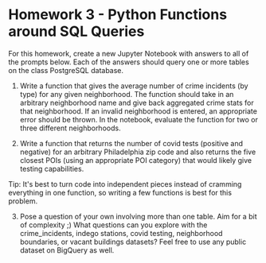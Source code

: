 # Homework 3 - Python Functions around SQL Queries

For this homework, create a new Jupyter Notebook with answers to all of the prompts below. Each of the answers should query one or more tables on the class PostgreSQL database.

1. Write a function that gives the average number of crime incidents (by type) for any given neighborhood. The function should take in an arbitrary neighborhood name and give back aggregated crime stats for that neighborhood. If an invalid neighborhood is entered, an appropriate error should be thrown. In the notebook, evaluate the function for two or three different neighborhoods.

2. Write a function that returns the number of covid tests (positive and negative) for an arbitrary Philadelphia zip code and also returns the five closest POIs (using an appropriate POI category) that would likely give testing capabilities.

Tip: It's best to turn code into independent pieces instead of cramming everything in one function, so writing a few functions is best for this problem.

3. Pose a question of your own involving more than one table. Aim for a bit of complexity ;) What questions can you explore with the crime_incidents, indego stations, covid testing, neighborhood boundaries, or vacant buildings datasets? Feel free to use any public dataset on BigQuery as well.
